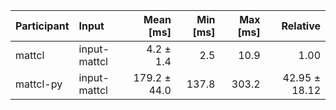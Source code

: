 | Participant | Input | Mean [ms] | Min [ms] | Max [ms] | Relative |
|:---|:---|---:|---:|---:|---:|
| mattcl | input-mattcl | 4.2 ± 1.4 | 2.5 | 10.9 | 1.00 |
| mattcl-py | input-mattcl | 179.2 ± 44.0 | 137.8 | 303.2 | 42.95 ± 18.12 |
